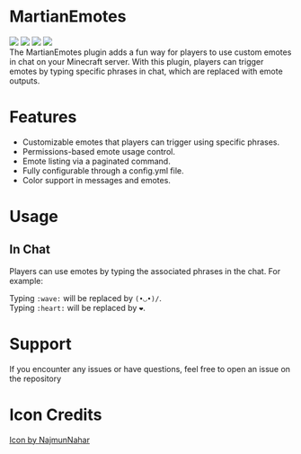 # MartianEmotes
[![](https://poggit.pmmp.io/shield.state/MartianEmotes)](https://poggit.pmmp.io/p/MartianEmotes)
<a href="https://poggit.pmmp.io/p/MartianEmotes"><img src="https://poggit.pmmp.io/shield.state/MartianEmotes"></a> [![](https://poggit.pmmp.io/shield.api/MartianEmotes)](https://poggit.pmmp.io/p/MartianEmotes)
<a href="https://poggit.pmmp.io/p/MartianEmotes"><img src="https://poggit.pmmp.io/shield.api/MartianEmotes"></a> \
The MartianEmotes plugin adds a fun way for players to use custom emotes in chat on your Minecraft server. With this plugin, players can trigger emotes by typing specific phrases in chat, which are replaced with emote outputs.

# Features
* Customizable emotes that players can trigger using specific phrases.
* Permissions-based emote usage control.
* Emote listing via a paginated command.
* Fully configurable through a config.yml file.
* Color support in messages and emotes.

# Usage
## In Chat
Players can use emotes by typing the associated phrases in the chat. For example:

Typing `:wave:` will be replaced by `(•◡•)/`.\
Typing `:heart:` will be replaced by `❤`.

# Support
If you encounter any issues or have questions, feel free to open an issue on the repository

# Icon Credits
<a href="https://www.freepik.com/search">Icon by NajmunNahar</a>
